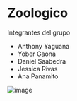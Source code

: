 # Zoologico 

Integrantes del grupo 

- Anthony Yaguana
- Yober Gaona
- Daniel Saabedra
- Jessica Rivas
- Ana Panamito

![image](https://github.com/user-attachments/assets/a381e733-754c-4fae-a74e-ab5386a3fb97)





